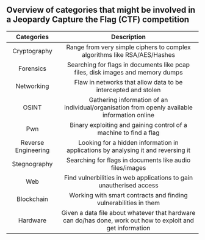 ## Overview of categories that might be involved in a Jeopardy Capture the Flag (CTF) competition
|Categories|Description|
|:---:|:---:|
|Cryptography|Range from very simple ciphers to complex algorithms like RSA/AES/Hashes|
|Forensics|Searching for flags in documents like pcap files, disk images and memory dumps|
|Networking|Flaw in networks that allow data to be intercepted and stolen|
|OSINT|Gathering information of an individual/organisation from openly available information online|
|Pwn|Binary exploiting and gaining control of a machine to find a flag|
|Reverse Engineering|Looking for a hidden information in applications by analysing it and reversing it|
|Stegnography|Searching for flags in documents like audio files/images|
|Web|Find vulnerbilities in web applications to gain unautherised access|
|Blockchain|Working with smart contracts and finding vulnerabilities in them|
|Hardware|Given a data file about whatever that hardware can do/has done, work out how to exploit and get information|
